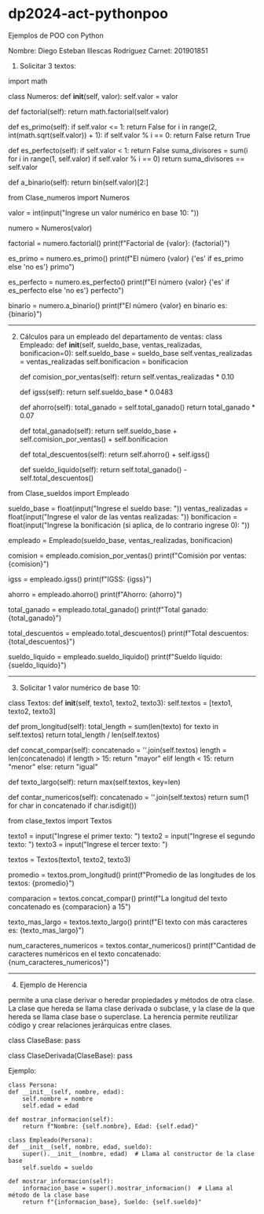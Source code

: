 # dp2024-act-pythonpoo

Ejemplos de POO con Python

Nombre: Diego Esteban Illescas Rodríguez
Carnet: 201901851

1. Solicitar 3 textos:

import math

class Numeros:
    def __init__(self, valor):
        self.valor = valor

   def factorial(self):
        return math.factorial(self.valor)

   def es_primo(self):
        if self.valor <= 1:
            return False
        for i in range(2, int(math.sqrt(self.valor)) + 1):
            if self.valor % i == 0:
                return False
        return True

   def es_perfecto(self):
        if self.valor < 1:
            return False
        suma_divisores = sum(i for i in range(1, self.valor) if self.valor % i == 0)
        return suma_divisores == self.valor

   def a_binario(self):
        return bin(self.valor)[2:]

from Clase_numeros import Numeros

valor = int(input("Ingrese un valor numérico en base 10: "))

numero = Numeros(valor)

factorial = numero.factorial()
print(f"Factorial de {valor}: {factorial}")

es_primo = numero.es_primo()
print(f"El número {valor} {'es' if es_primo else 'no es'} primo")

es_perfecto = numero.es_perfecto()
print(f"El número {valor} {'es' if es_perfecto else 'no es'} perfecto")

binario = numero.a_binario()
print(f"El número {valor} en binario es: {binario}")

--------------------------------------------------------------------------------------------------------------------------------------------------------


2. Cálculos para un empleado del departamento de ventas:
class Empleado:
    def __init__(self, sueldo_base, ventas_realizadas, bonificacion=0):
        self.sueldo_base = sueldo_base
        self.ventas_realizadas = ventas_realizadas
        self.bonificacion = bonificacion

    def comision_por_ventas(self):
        return self.ventas_realizadas * 0.10

    def igss(self):
        return self.sueldo_base * 0.0483

    def ahorro(self):
        total_ganado = self.total_ganado()
        return total_ganado * 0.07

    def total_ganado(self):
        return self.sueldo_base + self.comision_por_ventas() + self.bonificacion

    def total_descuentos(self):
        return self.ahorro() + self.igss()

    def sueldo_liquido(self):
        return self.total_ganado() - self.total_descuentos()

from Clase_sueldos import Empleado

sueldo_base = float(input("Ingrese el sueldo base: "))
ventas_realizadas = float(input("Ingrese el valor de las ventas realizadas: "))
bonificacion = float(input("Ingrese la bonificación (si aplica, de lo contrario ingrese 0): "))

empleado = Empleado(sueldo_base, ventas_realizadas, bonificacion)

comision = empleado.comision_por_ventas()
print(f"Comisión por ventas: {comision}")

igss = empleado.igss()
print(f"IGSS: {igss}")

ahorro = empleado.ahorro()
print(f"Ahorro: {ahorro}")

total_ganado = empleado.total_ganado()
print(f"Total ganado: {total_ganado}")

total_descuentos = empleado.total_descuentos()
print(f"Total descuentos: {total_descuentos}")

sueldo_liquido = empleado.sueldo_liquido()
print(f"Sueldo líquido: {sueldo_liquido}")


--------------------------------------------------------------------------------------------------------------------------------------------------------

3. Solicitar 1 valor numérico de base 10:

class Textos:
    def __init__(self, texto1, texto2, texto3):
        self.textos = [texto1, texto2, texto3]

   def prom_longitud(self):
        total_length = sum(len(texto) for texto in self.textos)
        return total_length / len(self.textos)

   def concat_compar(self):
        concatenado = ''.join(self.textos)
        length = len(concatenado)
        if length > 15:
            return "mayor"
        elif length < 15:
            return "menor"
        else:
            return "igual"

   def texto_largo(self):
        return max(self.textos, key=len)

   def contar_numericos(self):
        concatenado = ''.join(self.textos)
        return sum(1 for char in concatenado if char.isdigit())

from clase_textos import Textos

texto1 = input("Ingrese el primer texto: ")
texto2 = input("Ingrese el segundo texto: ")
texto3 = input("Ingrese el tercer texto: ")

textos = Textos(texto1, texto2, texto3)

promedio = textos.prom_longitud()
print(f"Promedio de las longitudes de los textos: {promedio}")

comparacion = textos.concat_compar()
print(f"La longitud del texto concatenado es {comparacion} a 15")

texto_mas_largo = textos.texto_largo()
print(f"El texto con más caracteres es: {texto_mas_largo}")

num_caracteres_numericos = textos.contar_numericos()
print(f"Cantidad de caracteres numéricos en el texto concatenado: {num_caracteres_numericos}")


--------------------------------------------------------------------------------------------------------------------------------------------------------

4. Ejemplo de Herencia

permite a una clase derivar o heredar propiedades y métodos de otra clase. La clase que hereda se llama clase derivada o subclase, y la clase de la que hereda se llama clase base o superclase. La herencia permite reutilizar código y crear relaciones jerárquicas entre clases.

class ClaseBase:
    pass

class ClaseDerivada(ClaseBase):
    pass

   Ejemplo:

    class Persona:
    def __init__(self, nombre, edad):
        self.nombre = nombre
        self.edad = edad

    def mostrar_informacion(self):
        return f"Nombre: {self.nombre}, Edad: {self.edad}"

    class Empleado(Persona):
    def __init__(self, nombre, edad, sueldo):
        super().__init__(nombre, edad)  # Llama al constructor de la clase base
        self.sueldo = sueldo

    def mostrar_informacion(self):
        informacion_base = super().mostrar_informacion()  # Llama al método de la clase base
        return f"{informacion_base}, Sueldo: {self.sueldo}"


 
